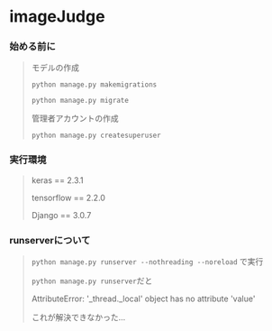 # imageJudge

### 始める前に
>モデルの作成
>
>`python manage.py makemigrations`
>
>`python manage.py migrate`
>
>管理者アカウントの作成
>
>`python manage.py createsuperuser`
>
>

### 実行環境
> keras == 2.3.1
>
>tensorflow == 2.2.0
>
>Django == 3.0.7
>

### runserverについて
>`python manage.py runserver --nothreading --noreload`
>で実行
>
>`python manage.py runserver`だと
>
>AttributeError: '_thread._local' object has no attribute 'value'
>
>これが解決できなかった...
